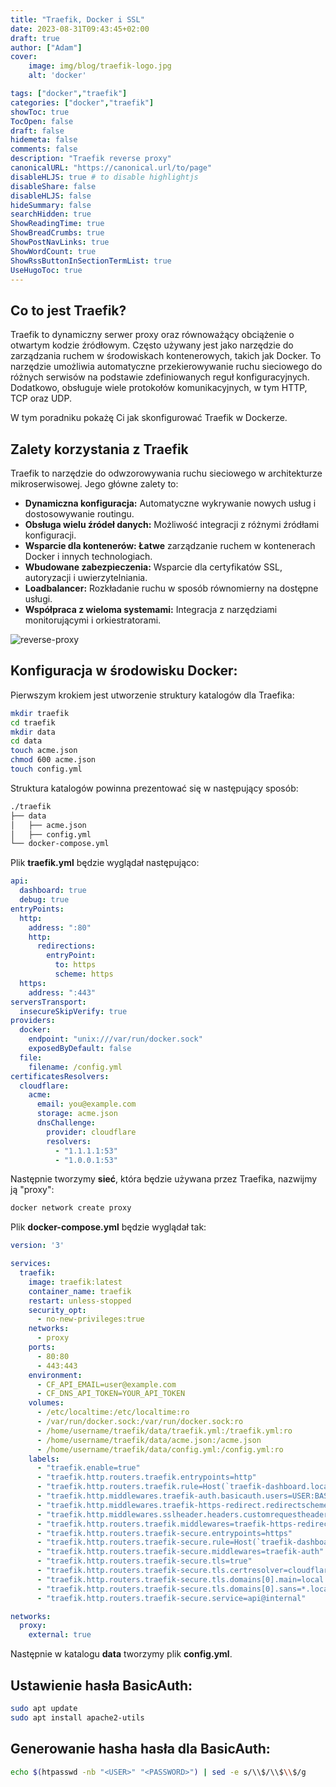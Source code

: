 ```yaml
---
title: "Traefik, Docker i SSL"
date: 2023-08-31T09:43:45+02:00
draft: true
author: ["Adam"]
cover:
    image: img/blog/traefik-logo.jpg
    alt: 'docker'

tags: ["docker","traefik"] 
categories: ["docker","traefik"] 
showToc: true
TocOpen: false
draft: false
hidemeta: false
comments: false
description: "Traefik reverse proxy"
canonicalURL: "https://canonical.url/to/page"
disableHLJS: true # to disable highlightjs
disableShare: false
disableHLJS: false
hideSummary: false
searchHidden: true
ShowReadingTime: true
ShowBreadCrumbs: true
ShowPostNavLinks: true
ShowWordCount: true
ShowRssButtonInSectionTermList: true
UseHugoToc: true
---
```


## Co to jest Traefik?

Traefik to dynamiczny serwer proxy oraz równoważący obciążenie o otwartym kodzie źródłowym. Często używany jest jako narzędzie do zarządzania ruchem w środowiskach kontenerowych, takich jak Docker. To narzędzie umożliwia automatyczne przekierowywanie ruchu sieciowego do różnych serwisów na podstawie zdefiniowanych reguł konfiguracyjnych. Dodatkowo, obsługuje wiele protokołów komunikacyjnych, w tym HTTP, TCP oraz UDP.

W tym poradniku pokażę Ci jak skonfigurować Traefik w Dockerze.

## Zalety korzystania z Traefik

Traefik to narzędzie do odwzorowywania ruchu sieciowego w architekturze mikroserwisowej. Jego główne zalety to:

- **Dynamiczna konfiguracja:** Automatyczne wykrywanie nowych usług i dostosowywanie routingu.
- **Obsługa wielu źródeł danych:** Możliwość integracji z różnymi źródłami konfiguracji.
- **Wsparcie dla kontenerów: Łatwe** zarządzanie ruchem w kontenerach Docker i innych technologiach.
- **Wbudowane zabezpieczenia:** Wsparcie dla certyfikatów SSL, autoryzacji i uwierzytelniania.
- **Loadbalancer:** Rozkładanie ruchu w sposób równomierny na dostępne usługi.
- **Współpraca z wieloma systemami:** Integracja z narzędziami monitorującymi i orkiestratorami.

![reverse-proxy](/img/blog/traefik1.png "Nextcloud reverse_proxy")

## Konfiguracja w środowisku Docker:

Pierwszym krokiem jest utworzenie struktury katalogów dla Traefika:
```bash
mkdir traefik
cd traefik
mkdir data
cd data
touch acme.json
chmod 600 acme.json
touch config.yml
```

Struktura katalogów powinna prezentować się w następujący sposób:
```bash
./traefik
├── data
│   ├── acme.json
│   ├── config.yml
└── docker-compose.yml
```

Plik **traefik.yml** będzie wyglądał następująco:
```yaml
api:
  dashboard: true
  debug: true
entryPoints:
  http:
    address: ":80"
    http:
      redirections:
        entryPoint:
          to: https
          scheme: https
  https:
    address: ":443"
serversTransport:
  insecureSkipVerify: true
providers:
  docker:
    endpoint: "unix:///var/run/docker.sock"
    exposedByDefault: false
  file:
    filename: /config.yml
certificatesResolvers:
  cloudflare:
    acme:
      email: you@example.com
      storage: acme.json
      dnsChallenge:
        provider: cloudflare
        resolvers:
          - "1.1.1.1:53"
          - "1.0.0.1:53"
```

Następnie tworzymy **sieć**, która będzie używana przez Traefika, nazwijmy ją "proxy":
```bash
docker network create proxy
```

Plik **docker-compose.yml** będzie wyglądał tak:
```yaml
version: '3'

services:
  traefik:
    image: traefik:latest
    container_name: traefik
    restart: unless-stopped
    security_opt:
      - no-new-privileges:true
    networks:
      - proxy
    ports:
      - 80:80
      - 443:443
    environment:
      - CF_API_EMAIL=user@example.com
      - CF_DNS_API_TOKEN=YOUR_API_TOKEN
    volumes:
      - /etc/localtime:/etc/localtime:ro
      - /var/run/docker.sock:/var/run/docker.sock:ro
      - /home/username/traefik/data/traefik.yml:/traefik.yml:ro
      - /home/username/traefik/data/acme.json:/acme.json
      - /home/username/traefik/data/config.yml:/config.yml:ro
    labels:
      - "traefik.enable=true"
      - "traefik.http.routers.traefik.entrypoints=http"
      - "traefik.http.routers.traefik.rule=Host(`traefik-dashboard.local.example.com`)"
      - "traefik.http.middlewares.traefik-auth.basicauth.users=USER:BASIC_AUTH_PASSWORD"
      - "traefik.http.middlewares.traefik-https-redirect.redirectscheme.scheme=https"
      - "traefik.http.middlewares.sslheader.headers.customrequestheaders.X-Forwarded-Proto=https"
      - "traefik.http.routers.traefik.middlewares=traefik-https-redirect"
      - "traefik.http.routers.traefik-secure.entrypoints=https"
      - "traefik.http.routers.traefik-secure.rule=Host(`traefik-dashboard.local.example.com`)"
      - "traefik.http.routers.traefik-secure.middlewares=traefik-auth"
      - "traefik.http.routers.traefik-secure.tls=true"
      - "traefik.http.routers.traefik-secure.tls.certresolver=cloudflare"
      - "traefik.http.routers.traefik-secure.tls.domains[0].main=local.example.com"
      - "traefik.http.routers.traefik-secure.tls.domains[0].sans=*.local.example.com"
      - "traefik.http.routers.traefik-secure.service=api@internal"

networks:
  proxy:
    external: true
```

Następnie w katalogu **data** tworzymy plik **config.yml**.

## Ustawienie hasła BasicAuth:
```bash
sudo apt update
sudo apt install apache2-utils
```

## Generowanie hasha hasła dla BasicAuth:
```bash
echo $(htpasswd -nb "<USER>" "<PASSWORD>") | sed -e s/\\$/\\$\\$/g
```
